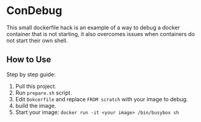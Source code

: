 # ConDebug
This small dockerfile hack is an example of a way to debug a docker container that is not starting,
it also overcomes issues when containers do not start their own shell.

## How to Use
Step by step guide:
1. Pull this project.
2. Run `prepare.sh` script. 
3. Edit `Dokcerfile` and replace `FROM scratch` with your image to debug.
4. build the image.
5. Start your image:
`docker run -it <your image> /bin/busybox sh`

